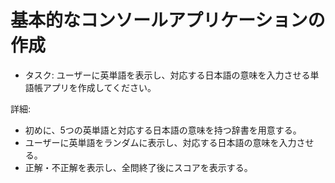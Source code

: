 # 基本的なコンソールアプリケーションの作成

- タスク: ユーザーに英単語を表示し、対応する日本語の意味を入力させる単語帳アプリを作成してください。

詳細:
- 初めに、5つの英単語と対応する日本語の意味を持つ辞書を用意する。
- ユーザーに英単語をランダムに表示し、対応する日本語の意味を入力させる。
- 正解・不正解を表示し、全問終了後にスコアを表示する。